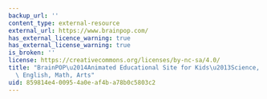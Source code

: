 ```yaml
---
backup_url: ''
content_type: external-resource
external_url: https://www.brainpop.com/
has_external_licence_warning: true
has_external_license_warning: true
is_broken: ''
license: https://creativecommons.org/licenses/by-nc-sa/4.0/
title: "BrainPOP\u2014Animated Educational Site for Kids\u2013Science, Social Studies,\
  \ English, Math, Arts"
uid: 859814e4-0095-4a0e-af4b-a78b0c5803c2
---
```

